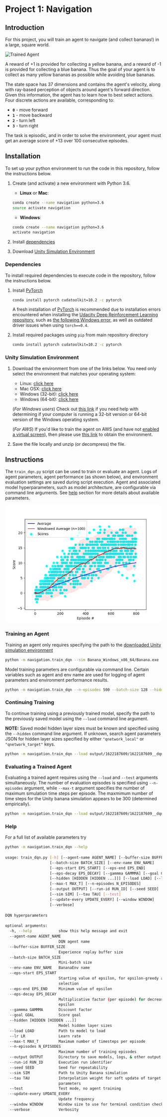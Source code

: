 [//]: # (Image References)

[image1]: https://user-images.githubusercontent.com/10624937/42135619-d90f2f28-7d12-11e8-8823-82b970a54d7e.gif "Trained Agent"
[image2]: ./images/agent_performance.png "Agent Performance"

# Project 1: Navigation

## Introduction

For this project, you will train an agent to navigate (and collect bananas!) in a large, square world.  

![Trained Agent][image1]

A reward of +1 is provided for collecting a yellow banana, and a reward of -1 is provided for collecting a blue banana. Thus the goal of your agent is to collect as many yellow bananas as possible while avoiding blue bananas.  

The state space has 37 dimensions and contains the agent's velocity, along with ray-based perception of objects around agent's forward direction.  Given this information, the agent has to learn how to best select actions.  Four discrete actions are available, corresponding to:

- **`0`** - move forward
- **`1`** - move backward
- **`2`** - turn left
- **`3`** - turn right

The task is episodic, and in order to solve the environment, your agent must get an average score of +13 over 100 consecutive episodes.

## Installation

To set up your python environment to run the code in this repository, follow the instructions below.

1. Create (and activate) a new environment with Python 3.6.

   - __Linux__ or __Mac__:
  
    ```bash
    conda create --name navigation python=3.6
    source activate navigation
    ```

   - __Windows__:

    ```bash
    conda create --name navigation python=3.6 
    activate navigation
    ```

2. Install [dependencies](#dependencies)

3. Download [Unity Simulation Environment](#unity-simulation-environment)

### Dependencies

To install required dependencies to execute code in the repository, follow the instructions below.

1. Install [PyTorch](https://pytorch.org/)

    ```bash
    conda install pytorch cudatoolkit=10.2 -c pytorch
    ```

    A fresh installation of [PyTorch](https://pytorch.org/) is recommended due to installation errors encountered when installing the [Udacity Deep Reinforcement Learning repository](https://github.com/udacity/deep-reinforcement-learning), such as [the following Windows error](https://github.com/udacity/deep-reinforcement-learning/issues/13), as well as outdated driver issues when using `torch==0.4`.

2. Install required packages using `pip` from main repository directory

    ```bash
    conda install pytorch cudatoolkit=10.2 -c pytorch
    ```

### Unity Simulation Environment

1. Download the environment from one of the links below.  You need only select the environment that matches your
   operating system:
    - Linux: [click here](https://s3-us-west-1.amazonaws.com/udacity-drlnd/P1/Banana/Banana_Linux.zip)
    - Mac OSX: [click here](https://s3-us-west-1.amazonaws.com/udacity-drlnd/P1/Banana/Banana.app.zip)
    - Windows (32-bit): [click here](https://s3-us-west-1.amazonaws.com/udacity-drlnd/P1/Banana/Banana_Windows_x86.zip)
    - Windows (64-bit): [click here](https://s3-us-west-1.amazonaws.com/udacity-drlnd/P1/Banana/Banana_Windows_x86_64.zip)

    (_For Windows users_) Check out [this link](https://support.microsoft.com/en-us/help/827218/how-to-determine-whether-a-computer-is-running-a-32-bit-version-or-64) if you need help with determining if your
    computer is running a 32-bit version or 64-bit version of the Windows operating system.

    (_For AWS_) If you'd like to train the agent on AWS (and have not [enabled a virtual screen](https://github.com/Unity-Technologies/ml-agents/blob/master/docs/Training-on-Amazon-Web-Service.md)), then please use [this link](https://s3-us-west-1.amazonaws.com/udacity-drlnd/P1/Banana/Banana_Linux_NoVis.zip) to obtain the environment.

2. Save the file locally and unzip (or decompress) the file.

## Instructions

The `train_dqn.py` script can be used to train or evaluate an agent. Logs of agent parameters, agent performance (as shown below), and environment evaluation settings are saved during script execution. Agent and associated model hyperparameters, such as model architecture, are configurable via command line arguments. See [help](#help) section for more details about available parameters.

![Agent Performance][image2]

### Training an Agent

Training an agent only requires specifying the path to the [downloaded Unity simulation environment](#getting-started)

```bash
python -m navigation.train_dqn --sim Banana_Windows_x86_64/Banana.exe
```

Model training parameters are configurable via command line. Certain variables such as agent and env name are used for
logging of agent parameters and environment performance results.

```bash
python -m navigation.train_dqn --n-episodes 500 --batch-size 128 --hidden 64 64 --agent-name dqn --env-name train-env --simBanana_Windows_x86_64/Banana.exe --seed 5 --verbose
```

### Continuing Training

To continue training using a previously trained model, specify the path to the previously saved model using the `--load` command line argument.

**NOTE:** Saved model hidden layer sizes must be known and specified using the `--hidden` command line argument. If unknown, search agent parameters JSON for hidden layer sizes specified by either `"qnetwork_local"` or `"qnetwork_target"` keys.

```bash
python -m navigation.train_dqn --load output/1622187609/1622187609__dqn__train-env__model.pth --hidden 64 64 --sim Banana_Windows_x86_64/Banana.exe
```

### Evaluating a Trained Agent

Evaluating a trained agent requires using the `--load` and `--test` arguments simultaneously. The number of evaluation episodes is specified using `--n-episodes` argument, while `--max-t` argument specifies the number of maximum simulation time steps per episode. The maxmimum number of time steps for the Unity banana simulation appears to be 300 (determined empirically).

```bash
python -m navigation.train_dqn --load output/1622187609/1622187609__dqn__train-env__model.pth --hidden 64 64 --sim Banana_Windows_x86_64/Banana.exe --n-episodes 100 --max-t 300 --test
```

### Help

For a full list of available parameters try

```bash
python -m navigation.train_dqn --help

usage: train_dqn.py [-h] [--agent-name AGENT_NAME] [--buffer-size BUFFER_SIZE]
                    [--batch-size BATCH_SIZE] [--env-name ENV_NAME]
                    [--eps-start EPS_START] [--eps-end EPS_END]
                    [--eps-decay EPS_DECAY] [--gammma GAMMMA] [--goal GOAL]
                    [--hidden [HIDDEN [HIDDEN ...]]] [--load LOAD] [--lr LR]
                    [--max-t MAX_T] [--n-episodes N_EPISODES]
                    [--output OUTPUT] [--run-id RUN_ID] [--seed SEED]
                    [--sim SIM] [--tau TAU] [--test]
                    [--update-every UPDATE_EVERY] [--window WINDOW]
                    [--verbose]

DQN hyperparameters

optional arguments:
  -h, --help            show this help message and exit
  --agent-name AGENT_NAME
                        DQN agent name
  --buffer-size BUFFER_SIZE
                        Experience replay buffer size
  --batch-size BATCH_SIZE
                        Mini-batch size
  --env-name ENV_NAME   BananaEnv name
  --eps-start EPS_START
                        Starting value of epsilon, for epsilon-greedy action
                        selection
  --eps-end EPS_END     Minimum value of epsilon
  --eps-decay EPS_DECAY
                        Multiplicative factor (per episode) for decreasing
                        epsilon
  --gammma GAMMMA       Discount factor
  --goal GOAL           Score goal
  --hidden [HIDDEN [HIDDEN ...]]
                        Model hidden layer sizes
  --load LOAD           Path to model to load
  --lr LR               Learn rate
  --max-t MAX_T         Maximum number of timesteps per episode
  --n-episodes N_EPISODES
                        Maximum number of training episodes
  --output OUTPUT       Directory to save models, logs, & other output
  --run-id RUN_ID       Execution run identifier
  --seed SEED           Seed for repeatability
  --sim SIM             Path to Unity Banana simulation
  --tau TAU             Interpolation weight for soft update of target
                        parameters
  --test                Test mode, no agent training
  --update-every UPDATE_EVERY
                        Update frequency
  --window WINDOW       Window size to use for terminal condition check
  --verbose             Verbosity
  ```
